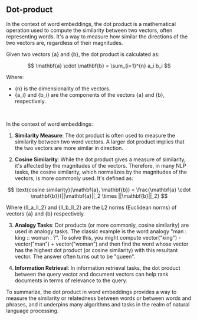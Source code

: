 ## Dot-product

In the context of word embeddings, the dot product is a mathematical operation used to compute the similarity between two vectors, often representing words. It's a way to measure how similar the directions of the two vectors are, regardless of their magnitudes.

Given two vectors {a} and {b}, the dot product is calculated as:

$$
\mathbf{a} \cdot \mathbf{b} = \sum_{i=1}^{n} a_i b_i 
$$

Where:
- {n} is the dimensionality of the vectors.
- {a_i} and {b_i} are the components of the vectors {a} and {b}, respectively.

<br>

In the context of word embeddings:
1. **Similarity Measure**: The dot product is often used to measure the similarity between two word vectors. A larger dot product implies that the two vectors are more similar in direction.

2. **Cosine Similarity**: While the dot product gives a measure of similarity, it's affected by the magnitudes of the vectors. Therefore, in many NLP tasks, the cosine similarity, which normalizes by the magnitudes of the vectors, is more commonly used. It's defined as:

$$
\text{cosine similarity}(\mathbf{a}, \mathbf{b}) = \frac{\mathbf{a} \cdot \mathbf{b}}{||\mathbf{a}||_2 \times ||\mathbf{b}||_2}
$$

Where {ll_a_ll_2} and {ll_b_ll_2} are the L2 norms (Euclidean norms) of vectors {a} and {b} respectively.

3. **Analogy Tasks**: Dot products (or more commonly, cosine similarity) are used in analogy tasks. The classic example is the word analogy "man : king :: woman : ?". To solve this, you might compute vector("king") - vector("man") + vector("woman") and then find the word whose vector has the highest dot product (or cosine similarity) with this resultant vector. The answer often turns out to be "queen".

4. **Information Retrieval**: In information retrieval tasks, the dot product between the query vector and document vectors can help rank documents in terms of relevance to the query.

To summarize, the dot product in word embeddings provides a way to measure the similarity or relatedness between words or between words and phrases, and it underpins many algorithms and tasks in the realm of natural language processing.